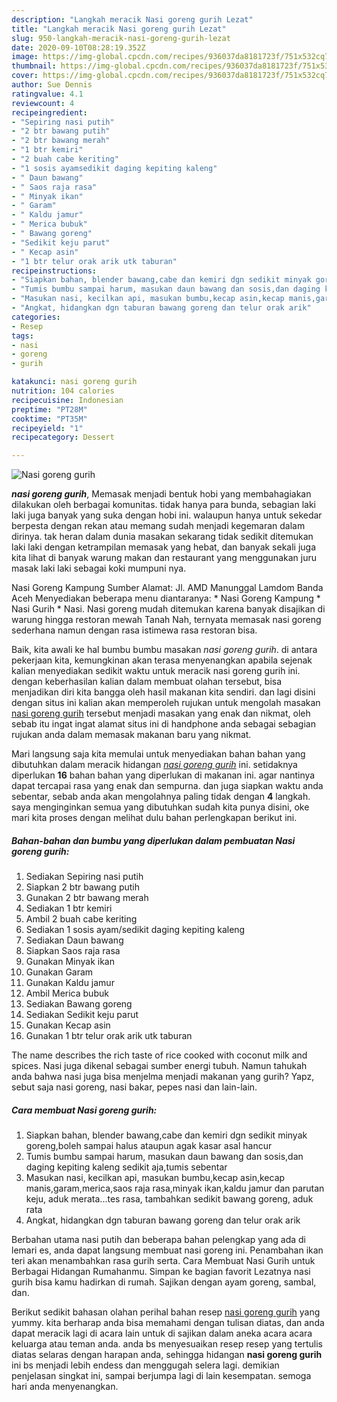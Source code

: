 ```yaml
---
description: "Langkah meracik Nasi goreng gurih Lezat"
title: "Langkah meracik Nasi goreng gurih Lezat"
slug: 950-langkah-meracik-nasi-goreng-gurih-lezat
date: 2020-09-10T08:28:19.352Z
image: https://img-global.cpcdn.com/recipes/936037da8181723f/751x532cq70/nasi-goreng-gurih-foto-resep-utama.jpg
thumbnail: https://img-global.cpcdn.com/recipes/936037da8181723f/751x532cq70/nasi-goreng-gurih-foto-resep-utama.jpg
cover: https://img-global.cpcdn.com/recipes/936037da8181723f/751x532cq70/nasi-goreng-gurih-foto-resep-utama.jpg
author: Sue Dennis
ratingvalue: 4.1
reviewcount: 4
recipeingredient:
- "Sepiring nasi putih"
- "2 btr bawang putih"
- "2 btr bawang merah"
- "1 btr kemiri"
- "2 buah cabe keriting"
- "1 sosis ayamsedikit daging kepiting kaleng"
- " Daun bawang"
- " Saos raja rasa"
- " Minyak ikan"
- " Garam"
- " Kaldu jamur"
- " Merica bubuk"
- " Bawang goreng"
- "Sedikit keju parut"
- " Kecap asin"
- "1 btr telur orak arik utk taburan"
recipeinstructions:
- "Siapkan bahan, blender bawang,cabe dan kemiri dgn sedikit minyak goreng,boleh sampai halus ataupun agak kasar asal hancur"
- "Tumis bumbu sampai harum, masukan daun bawang dan sosis,dan daging kepiting kaleng sedikit aja,tumis sebentar"
- "Masukan nasi, kecilkan api, masukan bumbu,kecap asin,kecap manis,garam,merica,saos raja rasa,minyak ikan,kaldu jamur dan parutan keju, aduk merata...tes rasa, tambahkan sedikit bawang goreng, aduk rata"
- "Angkat, hidangkan dgn taburan bawang goreng dan telur orak arik"
categories:
- Resep
tags:
- nasi
- goreng
- gurih

katakunci: nasi goreng gurih 
nutrition: 104 calories
recipecuisine: Indonesian
preptime: "PT28M"
cooktime: "PT35M"
recipeyield: "1"
recipecategory: Dessert

---
```



![Nasi goreng gurih](https://img-global.cpcdn.com/recipes/936037da8181723f/751x532cq70/nasi-goreng-gurih-foto-resep-utama.jpg)

<b><i>nasi goreng gurih</i></b>, Memasak menjadi bentuk hobi yang membahagiakan dilakukan oleh berbagai komunitas. tidak hanya para bunda, sebagian laki laki juga banyak yang suka dengan hobi ini. walaupun hanya untuk sekedar berpesta dengan rekan atau memang sudah menjadi kegemaran dalam dirinya. tak heran dalam dunia masakan sekarang tidak sedikit ditemukan laki laki dengan ketrampilan memasak yang hebat, dan banyak sekali juga kita lihat di banyak warung makan dan restaurant yang menggunakan juru masak laki laki sebagai koki mumpuni nya.

Nasi Goreng Kampung Sumber Alamat: Jl. AMD Manunggal Lamdom Banda Aceh Menyediakan beberapa menu diantaranya: * Nasi Goreng Kampung * Nasi Gurih * Nasi. Nasi goreng mudah ditemukan karena banyak disajikan di warung hingga restoran mewah Tanah Nah, ternyata memasak nasi goreng sederhana namun dengan rasa istimewa rasa restoran bisa.

Baik, kita awali ke hal bumbu bumbu masakan <i>nasi goreng gurih</i>. di antara pekerjaan kita, kemungkinan akan terasa menyenangkan apabila sejenak kalian menyediakan sedikit waktu untuk meracik nasi goreng gurih ini. dengan keberhasilan kalian dalam membuat olahan tersebut, bisa menjadikan diri kita bangga oleh hasil makanan kita sendiri. dan lagi disini dengan situs ini kalian akan memperoleh rujukan untuk mengolah masakan <u>nasi goreng gurih</u> tersebut menjadi masakan yang enak dan nikmat, oleh sebab itu ingat ingat alamat situs ini di handphone anda sebagai sebagian rujukan anda dalam memasak makanan baru yang nikmat.


Mari langsung saja kita memulai untuk menyediakan bahan bahan yang dibutuhkan dalam meracik hidangan <u><i>nasi goreng gurih</i></u> ini. setidaknya diperlukan <b>16</b> bahan bahan yang diperlukan di makanan ini. agar nantinya dapat tercapai rasa yang enak dan sempurna. dan juga siapkan waktu anda sebentar, sebab anda akan mengolahnya paling tidak dengan <b>4</b> langkah. saya menginginkan semua yang dibutuhkan sudah kita punya disini, oke mari kita proses dengan melihat dulu bahan perlengkapan berikut ini.

<!--inarticleads1-->

##### Bahan-bahan dan bumbu yang diperlukan dalam pembuatan Nasi goreng gurih:

1. Sediakan Sepiring nasi putih
1. Siapkan 2 btr bawang putih
1. Gunakan 2 btr bawang merah
1. Sediakan 1 btr kemiri
1. Ambil 2 buah cabe keriting
1. Sediakan 1 sosis ayam/sedikit daging kepiting kaleng
1. Sediakan  Daun bawang
1. Siapkan  Saos raja rasa
1. Gunakan  Minyak ikan
1. Gunakan  Garam
1. Gunakan  Kaldu jamur
1. Ambil  Merica bubuk
1. Sediakan  Bawang goreng
1. Sediakan Sedikit keju parut
1. Gunakan  Kecap asin
1. Gunakan 1 btr telur orak arik utk taburan


The name describes the rich taste of rice cooked with coconut milk and spices. Nasi juga dikenal sebagai sumber energi tubuh. Namun tahukah anda bahwa nasi juga bisa menjelma menjadi makanan yang gurih? Yapz, sebut saja nasi goreng, nasi bakar, pepes nasi dan lain-lain. 

<!--inarticleads2-->

##### Cara membuat Nasi goreng gurih:

1. Siapkan bahan, blender bawang,cabe dan kemiri dgn sedikit minyak goreng,boleh sampai halus ataupun agak kasar asal hancur
1. Tumis bumbu sampai harum, masukan daun bawang dan sosis,dan daging kepiting kaleng sedikit aja,tumis sebentar
1. Masukan nasi, kecilkan api, masukan bumbu,kecap asin,kecap manis,garam,merica,saos raja rasa,minyak ikan,kaldu jamur dan parutan keju, aduk merata...tes rasa, tambahkan sedikit bawang goreng, aduk rata
1. Angkat, hidangkan dgn taburan bawang goreng dan telur orak arik


Berbahan utama nasi putih dan beberapa bahan pelengkap yang ada di lemari es, anda dapat langsung membuat nasi goreng ini. Penambahan ikan teri akan menambahkan rasa gurih serta. Cara Membuat Nasi Gurih untuk Berbagai Hidangan Rumahanmu. Simpan ke bagian favorit Lezatnya nasi gurih bisa kamu hadirkan di rumah. Sajikan dengan ayam goreng, sambal, dan. 

Berikut sedikit bahasan olahan perihal bahan resep <u>nasi goreng gurih</u> yang yummy. kita berharap anda bisa memahami dengan tulisan diatas, dan anda dapat meracik lagi di acara lain untuk di sajikan dalam aneka acara acara keluarga atau teman anda. anda bs menyesuaikan resep resep yang tertulis diatas selaras dengan harapan anda, sehingga hidangan <b>nasi goreng gurih</b> ini bs menjadi lebih endess dan menggugah selera lagi. demikian penjelasan singkat ini, sampai berjumpa lagi di lain kesempatan. semoga hari anda menyenangkan.
